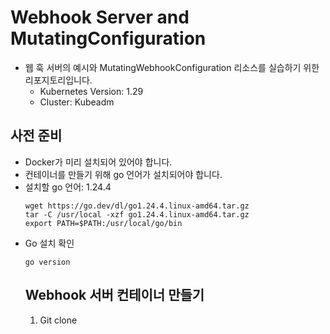# Webhook Server and MutatingConfiguration
- 웹 훅 서버의 예시와 MutatingWebhookConfiguration 리소스를 실습하기 위한 리포지토리입니다.
  - Kubernetes Version: 1.29
  - Cluster: Kubeadm

## 사전 준비
- Docker가 미리 설치되어 있어야 합니다. 
- 컨테이너를 만들기 위해 go 언어가 설치되어야 합니다.
- 설치할 go 언어: 1.24.4
  ```
  wget https://go.dev/dl/go1.24.4.linux-amd64.tar.gz
  tar -C /usr/local -xzf go1.24.4.linux-amd64.tar.gz
  export PATH=$PATH:/usr/local/go/bin
  ```
- Go 설치 확인
  ```
  go version
  ```
  ## Webhook 서버 컨테이너 만들기
  1. Git clone 
